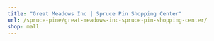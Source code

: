 ```yaml
---
title: "Great Meadows Inc | Spruce Pin Shopping Center"
url: /spruce-pine/great-meadows-inc-spruce-pin-shopping-center/
shop: mall
---
```

